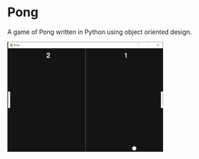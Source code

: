 # Pong
A game of Pong written in Python using object oriented design.

<img src = "pong.PNG" width = "70%">
